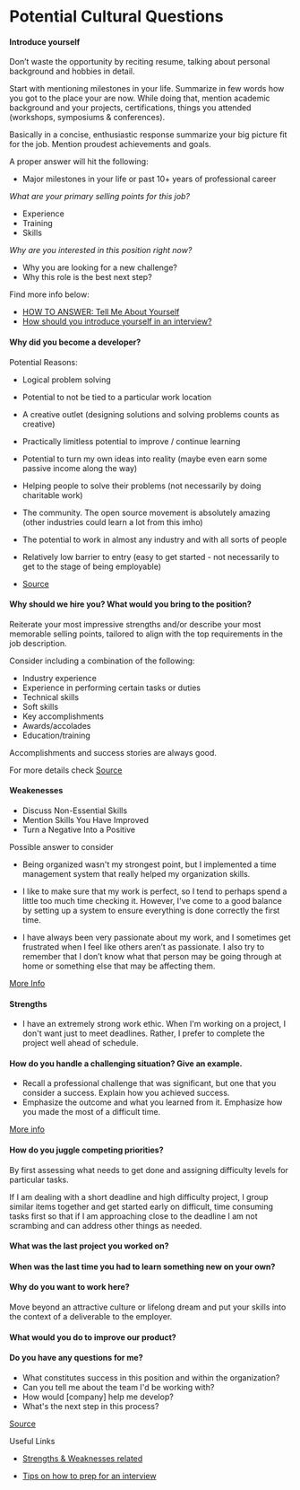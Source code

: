 # Potential Cultural Questions

#### Introduce yourself

Don’t waste the opportunity by reciting resume, talking about personal background and hobbies in detail.

Start with mentioning milestones in your life. Summarize in few words how you got to the place your are now. While doing that, mention academic background and your projects, certifications, things you attended (workshops, symposiums & conferences).

Basically in a concise, enthusiastic response summarize your big picture fit for the job. Mention proudest achievements and goals.

A proper answer will hit the following:

* Major milestones in your life or past 10+ years of professional career

_What are your primary selling points for this job?_

* Experience
* Training
* Skills

_Why are you interested in this position right now?_

* Why you are looking for a new challenge?
* Why this role is the best next step?

Find more info below:

* [HOW TO ANSWER: Tell Me About Yourself](https://biginterview.com/blog/2011/09/tell-me-about-yourself.html)
* [How should you introduce yourself in an interview?](https://www.quora.com/How-should-you-introduce-yourself-in-an-interview)

#### Why did you become a developer?

Potential Reasons:

* Logical problem solving
* Potential to not be tied to a particular work location
* A creative outlet (designing solutions and solving problems counts as creative)
* Practically limitless potential to improve / continue learning
* Potential to turn my own ideas into reality (maybe even earn some passive income along the way)
* Helping people to solve their problems (not necessarily by doing charitable work)
* The community. The open source movement is absolutely amazing (other industries could learn a lot from this imho)
* The potential to work in almost any industry and with all sorts of people
* Relatively low barrier to entry (easy to get started - not necessarily to get to the stage of being employable)

* [Source](https://www.reddit.com/r/webdev/comments/3vgyd2/why_did_you_want_to_become_a_web_developer/cxnpjhr/)

#### Why should we hire you? What would you bring to the position?

Reiterate your most impressive strengths and/or describe your most memorable selling points, tailored to align with the top requirements in the job description.

Consider including a combination of the following:

* Industry experience
* Experience in performing certain tasks or duties
* Technical skills
* Soft skills
* Key accomplishments
* Awards/accolades
* Education/training

Accomplishments and success stories are always good.

For more details check [Source](https://biginterview.com/blog/2013/04/why-should-we-hire-you.html)

#### Weakenesses

* Discuss Non-Essential Skills
* Mention Skills You Have Improved
* Turn a Negative Into a Positive

Possible answer to consider

* Being organized wasn't my strongest point, but I implemented a time management system that really helped my organization skills.

* I like to make sure that my work is perfect, so I tend to perhaps spend a little too much time checking it. However, I've come to a good balance by setting up a system to ensure everything is done correctly the first time.

* I have always been very passionate about my work, and I sometimes get frustrated when I feel like others aren’t as passionate. I also try to remember that I don’t know what that person may be going through at home or something else that may be affecting them.

[More Info](https://www.thebalance.com/what-is-your-greatest-weakness-2061288)

#### Strengths

* I have an extremely strong work ethic. When I'm working on a project, I don't want just to meet deadlines. Rather, I prefer to complete the project well ahead of schedule.


#### How do you handle a challenging situation? Give an example.

* Recall a professional challenge that was significant, but one that you consider a success. Explain how you achieved success.
* Emphasize the outcome and what you learned from it. Emphasize how you made the most of a difficult time.

[More info](https://www.thebalance.com/job-interview-question-how-did-you-handle-a-challenge-2061243)

#### How do you juggle competing priorities?

By first assessing what needs to get done and assigning difficulty levels for particular tasks.

If I am dealing with a short deadline and high difficulty project, I group similar items together and get started early on difficult, time consuming tasks first so that if I am approaching close to the deadline I am not scrambing and can address other things as needed.

#### What was the last project you worked on?

#### When was the last time you had to learn something new on your own?

#### Why do you want to work here?

Move beyond an attractive culture or lifelong dream and put your skills into the context of a deliverable to the employer.

#### What would you do to improve our product?

#### Do you have any questions for me?

* What constitutes success in this position and within the organization?
* Can you tell me about the team I'd be working with?
* How would [company] help me develop?
* What's the next step in this process?

[Source](https://www.reddit.com/r/jobs/comments/31cwe4/some_tips_i_wrote_on_how_to_prepare_for_a_job/cq0g0ji/)

Useful Links

* [Strengths & Weaknesses related](https://www.thebalance.com/strengths-and-weaknesses-interview-questions-2061221)

* [Tips on how to prep for an interview](https://www.reddit.com/r/jobs/comments/31cwe4/some_tips_i_wrote_on_how_to_prepare_for_a_job/)
